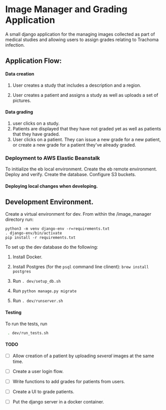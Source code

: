 # Image Manager and Grading Application

A small django application for the managing images collected as part of medical
studies and allowing users to assign grades relating to Trachoma infection.


## Application Flow:

#### Data creation
1) User creates a study that includes a description and a region.

2) User creates a patient and assigns a study as well as uploads a set of pictures.


#### Data grading
1) user clicks on a study.
2) Patients are displayed that they have not graded yet as well as patients that they have graded.
3) User clicks on a patient.  They can issue a new grade for a new patient, or create a new grade for a patient they've already graded.


### Deployment to AWS Elastic Beanstalk

To initialize the eb local environment.
Create the eb remote environment.
Deploy and verify.
Create the database.
Configure S3 buckets.

#### Deploying local changes when developing.


## Development Environment.

Create a virtual environment for dev.  From within the /image_manager directory run:

```
python3 -m venv django-env -r=requirements.txt
. django-env/bin/activate
pip install -r requirements.txt
```


To set up the dev database do the following:

1) Install Docker.

2) Install Postgres (for the `psql` command line clinent): `brew install postgres`

3) Run `. dev/setup_db.sh`

4) Run `python manage.py migrate`

5) Run `. dev/runserver.sh`

#### Testing

To run the tests, run
```bash
 . dev/run_tests.sh
```


#### TODO


- [ ] Allow creation of a patient by uploading _several_ images at the same time.
- [ ]  Create a user login flow.
- [ ] Write functions to add grades for patients from users.
- [ ] Create a UI to grade patients.

- [ ]  Put the django server in a docker container.

